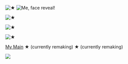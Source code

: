 ![★](https://github.com/STERNEN-KIND/STERNEN-KIND/blob/83fe38a30d2b0f79b6a7f0bbc2f79086f31dbc8b/tumblr_3ade25936d921f22ca6b5a9f5e4119c0_a9f97aa4_1280.png)
![Me, face reveal!](https://github.com/STERNEN-KIND/STERNEN-KIND/blob/c3549f9430b0cb0ca0064bc07cabebd6515b798c/ce4f16fe3d28fffadb0b965ab2a636d3.gif)

![★](https://github.com/STERNEN-KIND/STERNEN-KIND/blob/83fe38a30d2b0f79b6a7f0bbc2f79086f31dbc8b/tumblr_3ade25936d921f22ca6b5a9f5e4119c0_a9f97aa4_1280.png)


![★](https://github.com/STERNEN-KIND/STERNEN-KIND/blob/b87eb5cd081b89d65246835f391fdd9f57636beb/Titelloses%20305_20250118121457.png)




![★](https://github.com/STERNEN-KIND/STERNEN-KIND/blob/5de9ab587c216e16e6177f6cd8fc7a5a0a5c018e/lv_0_20250418000053.gif)



[My Main](https://github.com/SACRlFICE)   ★   (currently remaking)  ★  (currently remaking) 




![](https://komarev.com/ghpvc/?username=Bleedingcannibal&abbreviated=true&color=grey&label=GAULS)
